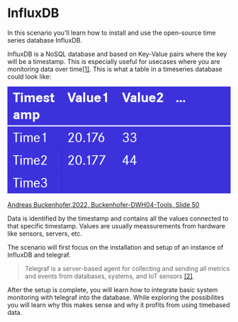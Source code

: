 # InfluxDB
In this scenario you'll learn how to install and use the open-source time series database InfluxDB.

InfluxDB is a NoSQL database and based on Key-Value pairs where the key will be a timestamp. This is especially useful for usecases where you are monitoring data over time[[1]](https://github.com/influxdata/influxdb).
This is what a table in a timeseries database could look like:

![Example Table](./assets/influxdb.png)

[Andreas Buckenhofer,2022, Buckenhofer-DWH04-Tools, Slide 50](https://elearning.dhbw-stuttgart.de/moodle/pluginfile.php/452774/mod_resource/content/1/Buckenhofer-DWH04-Tools.pdf)

Data is identified by the timestamp and contains all the values connected to that specific timestamp. Values are usually meassurements from hardware like sensors, servers, etc. 

The scenario will first focus on the installation and setup of an instance of InfluxDB and telegraf.

> Telegraf is a server-based agent for collecting and sending all metrics and events from databases, systems, and IoT sensors 
[[2]](https://www.influxdata.com/time-series-platform/telegraf/). 

After the setup is complete, you will learn how to integrate basic system monitoring with telegraf into the database. While exploring the possibilites you will learn why this makes sense and why it profits from using timebased data.